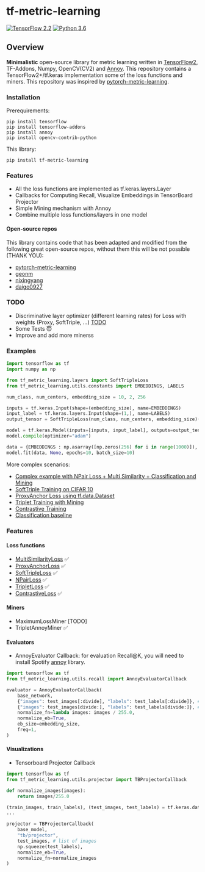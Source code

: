 # tf-metric-learning

[![TensorFlow 2.2](https://img.shields.io/badge/TensorFlow-2.2-FF6F00?logo=tensorflow)](https://github.com/tensorflow/tensorflow/releases/tag/v2.2.0) [![Python 3.6](https://img.shields.io/badge/Python-3.6-3776AB)](https://www.python.org/downloads/release/python-360/)

## Overview

**Minimalistic** open-source library for metric learning written in [TensorFlow2](https://github.com/tensorflow/tensorflow), TF-Addons, Numpy, OpenCV(CV2) and [Annoy](https://github.com/spotify/annoy). This repository contains a TensorFlow2+/tf.keras implementation some of the loss functions and miners. This repository was inspired by [pytorch-metric-learning](https://github.com/KevinMusgrave/pytorch-metric-learning).

### Installation

Prerequirements:

    pip install tensorflow
    pip install tensorflow-addons
    pip install annoy
    pip install opencv-contrib-python

This library:

    pip install tf-metric-learning

### Features

* All the loss functions are implemented as tf.keras.layers.Layer
* Callbacks for Computing Recall, Visualize Embeddings in TensorBoard Projector
* Simple Mining mechanism with Annoy
* Combine multiple loss functions/layers in one model

#### Open-source repos
This library contains code that has been adapted and modified from the following great open-source repos, without them this will be not possible (THANK YOU):

* [pytorch-metric-learning](https://github.com/KevinMusgrave/pytorch-metric-learning)
* [geonm](https://github.com/geonm?tab=repositories)
* [nixingyang](https://github.com/nixingyang/Proxy-Anchor-Loss)
* [daigo0927](https://github.com/daigo0927/tf-simple-metric-learning)

### TODO

* Discriminative layer optimizer (different learning rates) for Loss with weights (Proxy, SoftTriple, ...) [TODO](https://github.com/tensorflow/addons/pull/969)
* Some Tests 😇
* Improve and add more minerss

### Examples

```python
import tensorflow as tf
import numpy as np

from tf_metric_learning.layers import SoftTripleLoss
from tf_metric_learning.utils.constants import EMBEDDINGS, LABELS

num_class, num_centers, embedding_size = 10, 2, 256

inputs = tf.keras.Input(shape=(embedding_size), name=EMBEDDINGS)
input_label = tf.keras.layers.Input(shape=(1,), name=LABELS)
output_tensor = SoftTripleLoss(num_class, num_centers, embedding_size)({EMBEDDINGS:inputs, LABELS:input_label})

model = tf.keras.Model(inputs=[inputs, input_label], outputs=output_tensor)
model.compile(optimizer="adam")

data = {EMBEDDINGS : np.asarray([np.zeros(256) for i in range(1000)]), LABELS: np.zeros(1000, dtype=np.float32)}
model.fit(data, None, epochs=10, batch_size=10)
```

More complex scenarios:

* [Complex example with NPair Loss + Multi Similarity + Classification and Mining](examples/npair.py)
* [SoftTriple Training on CIFAR 10](examples/softriple.py)
* [ProxyAnchor Loss using tf.data.Dataset](examples/proxyanchor.py)
* [Triplet Training with Mining](examples/triplet.py)
* [Contrastive Training](examples/contrastive.py)
* [Classification baseline](examples/classification.py)

### Features

#### Loss functions

* [MultiSimilarityLoss](https://arxiv.org/abs/1904.06627) ✅
* [ProxyAnchorLoss](https://arxiv.org/abs/2003.13911) ✅
* [SoftTripleLoss](https://arxiv.org/abs/1909.05235) ✅
* [NPairLoss](http://www.nec-labs.com/uploads/images/Department-Images/MediaAnalytics/papers/nips16_npairmetriclearning.pdf) ✅
* [TripletLoss](https://papers.nips.cc/paper/2795-distance-metric-learning-for-large-margin-nearest-neighbor-classification.pdf) ✅
* [ContrastiveLoss](http://yann.lecun.com/exdb/publis/pdf/hadsell-chopra-lecun-06.pdf) ✅

#### Miners

* MaximumLossMiner [TODO]
* TripletAnnoyMiner ✅

#### Evaluators

* AnnoyEvaluator Callback: for evaluation Recall@K, you will need to install Spotify [annoy](https://github.com/spotify/annoy) library.

```python
import tensorflow as tf
from tf_metric_learning.utils.recall import AnnoyEvaluatorCallback

evaluator = AnnoyEvaluatorCallback(
    base_network,
    {"images": test_images[:divide], "labels": test_labels[:divide]}, # images stored to index
    {"images": test_images[divide:], "labels": test_labels[divide:]}, # images to query
    normalize_fn=lambda images: images / 255.0,
    normalize_eb=True,
    eb_size=embedding_size,
    freq=1,
)
```

#### Visualizations

* Tensorboard Projector Callback

```python
import tensorflow as tf
from tf_metric_learning.utils.projector import TBProjectorCallback

def normalize_images(images):
    return images/255.0

(train_images, train_labels), (test_images, test_labels) = tf.keras.datasets.cifar10.load_data()
...

projector = TBProjectorCallback(
    base_model,
    "tb/projector",
    test_images, # list of images
    np.squeeze(test_labels),
    normalize_eb=True,
    normalize_fn=normalize_images
)
```
